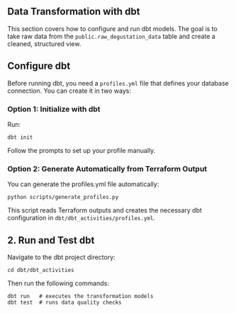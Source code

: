 ## Data Transformation with dbt

This section covers how to configure and run dbt models. The goal is to take raw data from the `public.raw_degustation_data` table and create a cleaned, structured view.

## Configure dbt

Before running dbt, you need a `profiles.yml` file that defines your database connection. You can create it in two ways:

### Option 1: Initialize with dbt

Run:

```
dbt init
```

Follow the prompts to set up your profile manually.

### Option 2: Generate Automatically from Terraform Output

You can generate the profiles.yml file automatically:

```
python scripts/generate_profiles.py
```

This script reads Terraform outputs and creates the necessary dbt configuration in `dbt/dbt_activities/profiles.yml`.

## 2. Run and Test dbt

Navigate to the dbt project directory:

```
cd dbt/dbt_activities
```

Then run the following commands:

```
dbt run   # executes the transformation models
dbt test  # runs data quality checks
```
